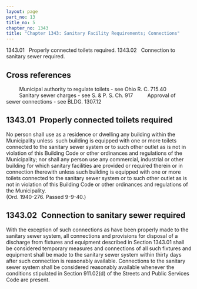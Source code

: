 ```yaml
---
layout: page
part_no: 13
title_no: 5
chapter_no: 1343
title: "Chapter 1343: Sanitary Facility Requirements; Connections"
---
```


1343.01   Properly connected toilets required.
1343.02   Connection to sanitary sewer required.

## Cross references

         Municipal authority to regulate toilets - see Ohio R. C. 715.40
         Sanitary sewer charges - see S. & P. S. Ch.
917
         Approval of sewer connections - see BLDG.
1307.12

## 1343.01   Properly connected toilets required

No person shall use as a residence or dwelling any building within the
Municipality unless  such building is equipped with one or more toilets
connected to the sanitary sewer system or to such other outlet as is not in
violation of this Building Code or other ordinances and regulations of the
Municipality; nor shall any person use any commercial, industrial or other
building for which sanitary facilities are provided or required therein or in
connection therewith unless such building is equipped with one or more toilets
connected to the sanitary sewer system or to such other outlet as is not in
violation of this Building Code or other ordinances and regulations of the
Municipality.  
(Ord. 1940-276. Passed 9-9-40.)

## 1343.02   Connection to sanitary sewer required

With the exception of such connections as have been properly made to the
sanitary sewer system, all connections and provisions for disposal of a
discharge from fixtures and equipment described in Section 1343.01 shall be considered temporary measures and connections of all such
fixtures and equipment shall be made to the sanitary sewer system within thirty
days after such connection is reasonably available. Connections to the sanitary
sewer system shall be considered reasonably available whenever the conditions
stipulated in Section 911.02(d) of the Streets and Public Services Code are present.
